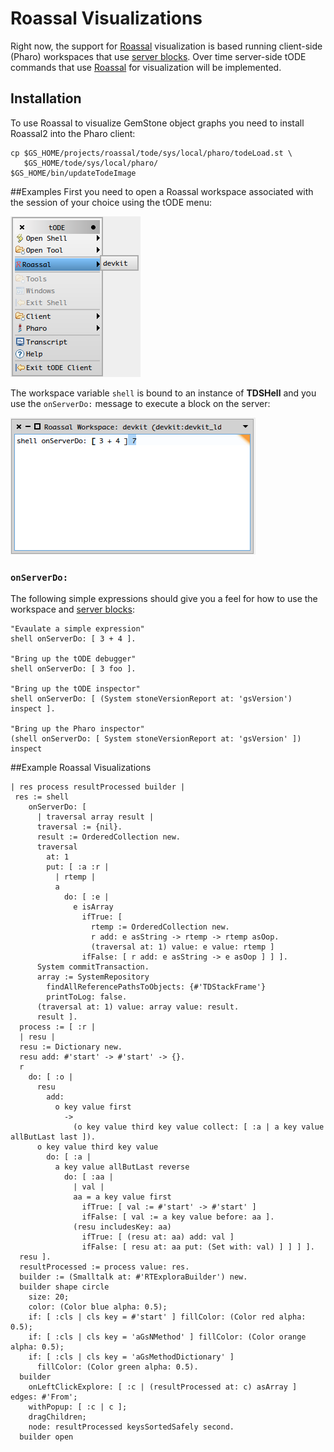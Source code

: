 # Roassal Visualizations
Right now, the support for [Roassal][2] visualization is based running client-side (Pharo) workspaces that use [server blocks][1].
Over time server-side tODE commands that use [Roassal][2] for visualization will be implemented.

## Installation
To use Roassal to visualize GemStone object graphs you need to install Roassal2 into the Pharo client: 

```
cp $GS_HOME/projects/roassal/tode/sys/local/pharo/todeLoad.st \
   $GS_HOME/tode/sys/local/pharo/
$GS_HOME/bin/updateTodeImage
```

##Examples
First you need to open a Roassal workspace associated with the session of your choice using the tODE menu:

![roassal tode menu][3]

The workspace variable `shell` is bound to an instance of **TDSHell** and you use the `onServerDo:` message to execute a block on the server:

![roassal tode workspace][4]

### `onServerDo:`
The following simple expressions should give you a feel for how to use the workspace and [server blocks][1]:

```Smalltalk
"Evaulate a simple expression"
shell onServerDo: [ 3 + 4 ]. 

"Bring up the tODE debugger"
shell onServerDo: [ 3 foo ].

"Bring up the tODE inspector"
shell onServerDo: [ (System stoneVersionReport at: 'gsVersion') inspect ].

"Bring up the Pharo inspector"
(shell onServerDo: [ System stoneVersionReport at: 'gsVersion' ]) inspect
```

##Example Roassal Visualizations

```Smalltalk
| res process resultProcessed builder |
 res := shell
    onServerDo: [ 
      | traversal array result |
      traversal := {nil}.
      result := OrderedCollection new.
      traversal
        at: 1
        put: [ :a :r | 
          | rtemp |
          a
            do: [ :e | 
              e isArray
                ifTrue: [ 
                  rtemp := OrderedCollection new.
                  r add: e asString -> rtemp -> rtemp asOop.
                  (traversal at: 1) value: e value: rtemp ]
                ifFalse: [ r add: e asString -> e asOop ] ] ].
      System commitTransaction.
      array := SystemRepository
        findAllReferencePathsToObjects: {#'TDStackFrame'}
        printToLog: false.
      (traversal at: 1) value: array value: result.
      result ].
  process := [ :r | 
  | resu |
  resu := Dictionary new.
  resu add: #'start' -> #'start' -> {}.
  r
    do: [ :o | 
      resu
        add:
          o key value first
            ->
              (o key value third key value collect: [ :a | a key value allButLast last ]).
      o key value third key value
        do: [ :a | 
          a key value allButLast reverse
            do: [ :aa | 
              | val |
              aa = a key value first
                ifTrue: [ val := #'start' -> #'start' ]
                ifFalse: [ val := a key value before: aa ].
              (resu includesKey: aa)
                ifTrue: [ (resu at: aa) add: val ]
                ifFalse: [ resu at: aa put: (Set with: val) ] ] ] ].
  resu ].
  resultProcessed := process value: res.
  builder := (Smalltalk at: #'RTExploraBuilder') new.
  builder shape circle
    size: 20;
    color: (Color blue alpha: 0.5);
    if: [ :cls | cls key = #'start' ] fillColor: (Color red alpha: 0.5);
    if: [ :cls | cls key = 'aGsNMethod' ] fillColor: (Color orange alpha: 0.5);
    if: [ :cls | cls key = 'aGsMethodDictionary' ]
      fillColor: (Color green alpha: 0.5).
  builder
    onLeftClickExplore: [ :c | (resultProcessed at: c) asArray ] edges: #'From';
    withPopup: [ :c | c ];
    dragChildren;
    node: resultProcessed keysSortedSafely second.
  builder open
```

[1]: ../../docs/articles/todeServerBlocks.md
[2]: http://objectprofile.com/Roassal.html
[3]: ../../docs/images/roassalMenu.png
[4]: ../../docs/images/roassalWorkspace.png
[5]: ../../docs/images/todeToolsMenu.png
